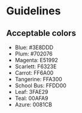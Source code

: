 # Guidelines
## Acceptable colors
* Blue: #3E8DDD
* Plum: #702076
* Magenta: E51992
* Scarlett: F6323E
* Carrot: FF6A00
* Tangerine: FFA300
* School Bus: FFDD00
* Leaf: 3FAE29
* Teal: 00AFA9
* Azure: 0081CB